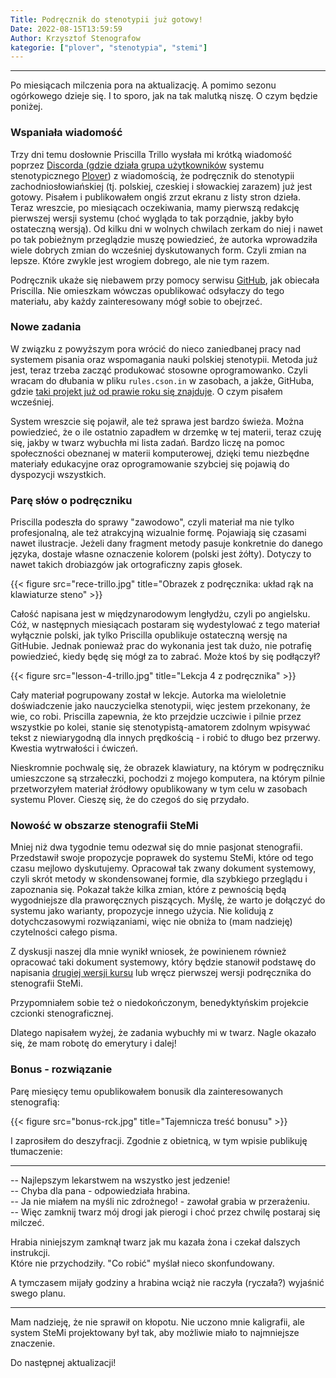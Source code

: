 ```yaml
---
Title: Podręcznik do stenotypii już gotowy!
Date: 2022-08-15T13:59:59
Author: Krzysztof Stenografow
kategorie: ["plover", "stenotypia", "stemi"]
---
```


----

Po miesiącach milczenia pora na aktualizację. A pomimo sezonu ogórkowego dzieje się. I to sporo, jak na tak malutką niszę. O czym będzie poniżej.

### Wspaniała wiadomość

Trzy dni temu dosłownie Priscilla Trillo wysłała mi krótką wiadomość poprzez [Discorda (gdzie działa grupa użytkowników](https://discord.com/invite/0lQde43a6dGmAMp2) systemu stenotypicznego [Plover](https://www.openstenoproject.org/plover/)) z wiadomością, że podręcznik do stenotypii zachodniosłowiańskiej (tj. polskiej, czeskiej i słowackiej zarazem) już jest gotowy. Pisałem i publikowałem ongiś zrzut ekranu z listy stron dzieła. Teraz wreszcie, po miesiącach oczekiwania, mamy pierwszą redakcję pierwszej wersji systemu (choć wygląda to tak porządnie, jakby było ostateczną wersją). Od kilku dni w wolnych chwilach zerkam do niej i nawet po tak pobieżnym przeglądzie muszę powiedzieć, że autorka wprowadziła wiele dobrych zmian do wcześniej dyskutowanych form. Czyli zmian na lepsze. Które zwykle jest wrogiem dobrego, ale nie tym razem.

Podręcznik ukaże się niebawem przy pomocy serwisu [GitHub](https://github.com/), jak obiecała Priscilla. Nie omieszkam wówczas opublikować odsyłaczy do tego materiału, aby każdy zainteresowany mógł sobie to obejrzeć.

### Nowe zadania

W związku z powyższym pora wrócić do nieco zaniedbanej pracy nad systemem pisania oraz wspomagania nauki polskiej stenotypii. Metoda już jest, teraz trzeba zacząć produkować stosowne oprogramowanko. Czyli wracam do dłubania w pliku `rules.cson.in` w zasobach, a jakże, GitHuba, gdzie [taki projekt już od prawie roku się znajduje](https://github.com/flamenco108/plover_polish_slowik). O czym pisałem wcześniej.

System wreszcie się pojawił, ale też sprawa jest bardzo świeża. Można powiedzieć, że o ile ostatnio zapadłem w drzemkę w tej materii, teraz czuję się, jakby w twarz wybuchła mi lista zadań. Bardzo liczę na pomoc społeczności obeznanej w materii komputerowej, dzięki temu niezbędne materiały edukacyjne oraz oprogramowanie szybciej się pojawią do dyspozycji wszystkich.

### Parę słów o podręczniku

Priscilla podeszła do sprawy "zawodowo", czyli materiał ma nie tylko profesjonalną, ale też atrakcyjną wizualnie formę. Pojawiają się czasami nawet ilustracje. Jeżeli dany fragment metody pasuje konkretnie do danego języka, dostaje własne oznaczenie kolorem (polski jest żółty). Dotyczy to nawet takich drobiazgów jak ortograficzny zapis głosek.



{{< figure src="rece-trillo.jpg" title="Obrazek z podręcznika: układ rąk na klawiaturze steno" >}}



Całość napisana jest w międzynarodowym lengłydżu, czyli po angielsku. Cóż, w następnych miesiącach postaram się wydestylować z tego materiał wyłącznie polski, jak tylko Priscilla opublikuje ostateczną wersję na GitHubie. Jednak ponieważ prac do wykonania jest tak dużo, nie potrafię powiedzieć, kiedy będę się mógł za to zabrać. Może ktoś by się podłączył?


{{< figure src="lesson-4-trillo.jpg" title="Lekcja 4 z podręcznika" >}}



Cały materiał pogrupowany został w lekcje. Autorka ma wieloletnie doświadczenie jako nauczycielka stenotypii, więc jestem przekonany, że wie, co robi. Priscilla zapewnia, że kto przejdzie uczciwie i pilnie przez wszystkie po kolei, stanie się stenotypistą-amatorem zdolnym wpisywać tekst z niewiarygodną dla innych prędkością - i robić to długo bez przerwy. Kwestia wytrwałości i ćwiczeń.

Nieskromnie pochwalę się, że obrazek klawiatury, na którym w podręczniku umieszczone są strzałeczki, pochodzi z mojego komputera, na którym pilnie przetworzyłem materiał źródłowy opublikowany w tym celu w zasobach systemu Plover. Cieszę się, że do czegoś do się przydało.


### Nowość w obszarze stenografii SteMi

Mniej niż dwa tygodnie temu odezwał się do mnie pasjonat stenografii. Przedstawił swoje propozycje poprawek do systemu SteMi, które od tego czasu mejlowo dyskutujemy. Opracował tak zwany dokument systemowy, czyli skrót metody w skondensowanej formie, dla szybkiego przeglądu i zapoznania się. Pokazał także kilka zmian, które z pewnością będą wygodniejsze dla praworęcznych piszących. Myślę, że warto je dołączyć do systemu jako warianty, propozycje innego użycia. Nie kolidują z dotychczasowymi rozwiązaniami, więc nie obniża to (mam nadzieję) czytelności całego pisma.

Z dyskusji naszej dla mnie wynikł wniosek, że powinienem również opracować taki dokument systemowy, który będzie stanowił podstawę do napisania [drugiej wersji kursu](https://www.stenografia.pl/kategorie/stemi-kurs/) lub wręcz pierwszej wersji podręcznika do stenografii SteMi.

Przypomniałem sobie też o niedokończonym, benedyktyńskim projekcie czcionki stenograficznej.

Dlatego napisałem wyżej, że zadania wybuchły mi w twarz. Nagle okazało się, że mam robotę do emerytury i dalej!


### Bonus - rozwiązanie

Parę miesięcy temu opublikowałem bonusik dla zainteresowanych stenografią:

{{< figure src="bonus-rck.jpg" title="Tajemnicza treść bonusu" >}}

I zaprosiłem do deszyfracji. Zgodnie z obietnicą, w tym wpisie publikuję tłumaczenie:

----

-- Najlepszym lekarstwem na wszystko jest jedzenie! \
-- Chyba dla pana - odpowiedziała hrabina. \
-- Ja nie miałem na myśli nic zdrożnego! - zawołał grabia w przerażeniu. \
-- Więc zamknij twarz mój drogi jak pierogi i choć przez chwilę postaraj się milczeć. 

Hrabia niniejszym zamknął twarz jak mu kazała żona i czekał dalszych instrukcji.  
Które nie przychodziły. "Co robić" myślał nieco skonfundowany. 

A tymczasem mijały godziny a hrabina wciąż nie raczyła (ryczała?) wyjaśnić swego planu.

----

Mam nadzieję, że nie sprawił on kłopotu. Nie uczono mnie kaligrafii, ale system SteMi projektowany był tak, aby możliwie miało to najmniejsze znaczenie.

Do następnej aktualizacji!